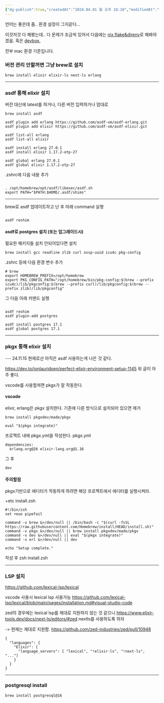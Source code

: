 ```yaml
---
{"dg-publish":true,"createdAt":"2024.04.01 월 오후 18:10","modifiedAt":"2025.01.10 금 오후 13:00","tags":["elixir","zed","pkgx","erlang","lexical-lsp","next-ls"],"permalink":"/Dev/elixir/elixir install/","dgPassFrontmatter":true}
---
```



언어는 좋은데 좀.. 환경 설정이 그지같다...

이것저것 다 해봤는데.. 다 문제가 조금씩 있어서 다음에는 [nix flake&direnv](https://elixirforum.com/t/flake-nix-phoenix-postgresql/52622/5)로 해봐야겠음.
혹은 [devbox](https://www.jetpack.io/devbox/docs/devbox_examples/languages/elixir/),

전부 mac 환경 기준입니다.

### 버전 관리 안할꺼면 그냥 brew로 설치

```
brew install elixir elixir-ls next-ls erlang
```

---

### asdf 통해 elixir 설치

버전 대신에 latest를 하거나, 다른 버전 입력하거나 맘대로

```shell
brew install asdf

asdf plugin add erlang https://github.com/asdf-vm/asdf-erlang.git
asdf plugin add elixir https://github.com/asdf-vm/asdf-elixir.git

asdf list-all erlang
asdf list-all elixir

asdf install erlang 27.0.1
asdf install elixir 1.17.2-otp-27	

asdf global erlang 27.0.1  
asdf global elixir 1.17.2-otp-27
```

.zshrc에 다음 내용 추가
```

. /opt/homebrew/opt/asdf/libexec/asdf.sh
export PATH="$PATH:$HOME/.asdf/shims"
```

---

brew로 asdf 업데이트하고 난 후 아래 command 실행
```

asdf reshim

```

#### asdf로 postgres 설치 (또는 업그레이드시)

필요한 패키지들 설치 안되어있다면 설치
```
brew install gcc readline zlib curl ossp-uuid icu4c pkg-config
```

.zshrc 등에 다음 환경 변수 추가
```shell
# brew
export HOMEBREW_PREFIX=/opt/homebrew
export PKG_CONFIG_PATH="/opt/homebrew/bin/pkg-config:$(brew --prefix icu4c)/lib/pkgconfig:$(brew --prefix curl)/lib/pkgconfig:$(brew --prefix zlib)/lib/pkgconfig"
```

그 다음 아래 커맨드 실행
```shell

asdf reshim
asdf plugin-add postgres

asdf install postgres 17.1
asdf global postgres 17.1
```

---

### pkgx 통해 elixir 설치

---  24.11.15 현재로선 아직은 asdf 사용하는게 나은 것 같다.

https://dev.to/jonlauridsen/perfect-elixir-environment-setup-1145
위 글이 아주 좋다.

vscode를 사용할꺼면 pkgx가 잘 작동한다.

#### vscode

elixir, erlang은 pkgx 설치한다.
기존에 다른 방식으로 설치되어 있으면 제거

```shell
brew install pkgxdev/made/pkgx

eval "$(pkgx integrate)"
```

프로젝트 내에 pkgx.yml을 작성한다.
pkgx.yml
```
dependencies:
  erlang.org@26 elixir-lang.org@1.16
```

그 후
```shell
dev
```

#### 주의할점

pkgx기반으로 에디터가 작동하게 하려면 해당 프로젝트에서 에디터를 실행시켜라.

+etc
install.zsh
```
#!/bin/zsh
set +euo pipefail

command -v brew &>/dev/null || /bin/bash -c "$(curl -fsSL https://raw.githubusercontent.com/Homebrew/install/HEAD/install.sh)"
command -v pkgx &>/dev/null || brew install pkgxdev/made/pkgx
command -v dev &>/dev/null || eval "$(pkgx integrate)"
command -v erl &>/dev/null || dev

echo "Setup complete."
```

작성 후 zsh install.zsh

***

### LSP 설치

https://github.com/lexical-lsp/lexical

vscode 사용시 lexical lsp 사용가능
https://github.com/lexical-lsp/lexical/blob/main/pages/installation.md#visual-studio-code

zed의 경우에는 lexical lsp를 제대로 지원하지 않는 것 같으니 https://www.elixir-tools.dev/docs/next-ls/editors/#zed
nextls를 사용하도록 하자

-> 현재는 제대로 지원함.
https://github.com/zed-industries/zed/pull/10948

```
{
  "languages": {
    "Elixir": {
      "language_servers": [ "lexical", "!elixir-ls", "!next-ls", "..."]
    }
  }
}
```

---

### postgresql install

```
brew install postgresql@16
```

